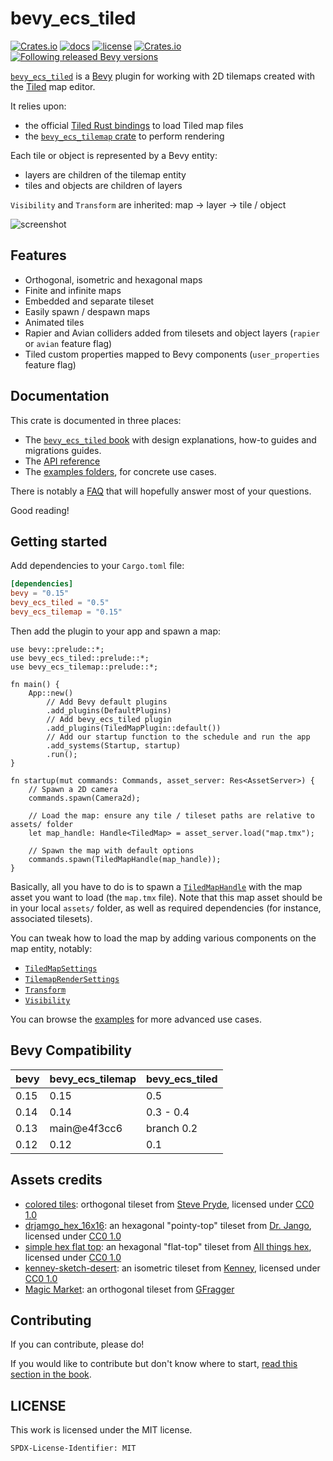 # bevy_ecs_tiled

[![Crates.io](https://img.shields.io/crates/v/bevy_ecs_tiled)](https://crates.io/crates/bevy_ecs_tiled)
[![docs](https://docs.rs/bevy_ecs_tiled/badge.svg)](https://docs.rs/bevy_ecs_tiled/)
[![license](https://img.shields.io/badge/license-MIT-blue.svg)](https://github.com/adrien-bon/bevy_ecs_tiled/blob/main/LICENSE)
[![Crates.io](https://img.shields.io/crates/d/bevy_ecs_tiled)](https://crates.io/crates/bevy_ecs_tiled)
[![Following released Bevy versions](https://img.shields.io/badge/Bevy%20tracking-released%20version-lightblue)](https://bevyengine.org/learn/quick-start/plugin-development/#main-branch-tracking)

[`bevy_ecs_tiled`](https://github.com/adrien-bon/bevy_ecs_tiled) is a [Bevy](https://bevyengine.org/) plugin for working with 2D tilemaps created with the [Tiled](https://www.mapeditor.org/) map editor.

It relies upon:

- the official [Tiled Rust bindings](https://github.com/mapeditor/rs-tiled) to load Tiled map files
- the [`bevy_ecs_tilemap` crate](https://github.com/StarArawn/bevy_ecs_tilemap) to perform rendering

Each tile or object is represented by a Bevy entity:

- layers are children of the tilemap entity
- tiles and objects are children of layers

`Visibility` and `Transform` are inherited: map -> layer -> tile / object

![screenshot](./res/screenshot.gif)

## Features

- Orthogonal, isometric and hexagonal maps
- Finite and infinite maps
- Embedded and separate tileset
- Easily spawn / despawn maps
- Animated tiles
- Rapier and Avian colliders added from tilesets and object layers (`rapier` or `avian` feature flag)
- Tiled custom properties mapped to Bevy components (`user_properties` feature flag)

## Documentation

This crate is documented in three places:

- The [`bevy_ecs_tiled` book](https://adrien-bon.github.io/bevy_ecs_tiled/) with design explanations, how-to guides and migrations guides.
- The [API reference](https://docs.rs/bevy_ecs_tiled/latest/bevy_ecs_tiled/)
- The [examples folders](./examples/README.md), for concrete use cases.

There is notably a [FAQ](https://adrien-bon.github.io/bevy_ecs_tiled/FAQ.html) that will hopefully answer most of your questions.

Good reading!

## Getting started

Add dependencies to your `Cargo.toml` file:

```toml
[dependencies]
bevy = "0.15"
bevy_ecs_tiled = "0.5"
bevy_ecs_tilemap = "0.15"
```

Then add the plugin to your app and spawn a map:

```rust,no_run
use bevy::prelude::*;
use bevy_ecs_tiled::prelude::*;
use bevy_ecs_tilemap::prelude::*;

fn main() {
    App::new()
        // Add Bevy default plugins
        .add_plugins(DefaultPlugins)
        // Add bevy_ecs_tiled plugin
        .add_plugins(TiledMapPlugin::default())
        // Add our startup function to the schedule and run the app
        .add_systems(Startup, startup)
        .run();
}

fn startup(mut commands: Commands, asset_server: Res<AssetServer>) {
    // Spawn a 2D camera
    commands.spawn(Camera2d);

    // Load the map: ensure any tile / tileset paths are relative to assets/ folder
    let map_handle: Handle<TiledMap> = asset_server.load("map.tmx");

    // Spawn the map with default options
    commands.spawn(TiledMapHandle(map_handle));
}
```

Basically, all you have to do is to spawn a [`TiledMapHandle`](https://docs.rs/bevy_ecs_tiled/latest/bevy_ecs_tiled/struct.TiledMapHandle.html) with the map asset you want to load (the `map.tmx` file).
Note that this map asset should be in your local `assets/` folder, as well as required dependencies (for instance, associated tilesets).

You can tweak how to load the map by adding various components on the map entity, notably:

- [`TiledMapSettings`](https://docs.rs/bevy_ecs_tiled/latest/bevy_ecs_tiled/components/struct.TiledMapSettings.html)
- [`TilemapRenderSettings`](https://docs.rs/bevy_ecs_tilemap/latest/bevy_ecs_tilemap/map/struct.TilemapRenderSettings.html)
- [`Transform`](https://docs.rs/bevy/latest/bevy/transform/components/struct.Transform.html)
- [`Visibility`](https://docs.rs/bevy/latest/bevy/render/view/visibility/enum.Visibility.html)

You can browse the [examples](https://github.com/adrien-bon/bevy_ecs_tiled/tree/main/examples/README.md) for more advanced use cases.

## Bevy Compatibility

|bevy|bevy_ecs_tilemap|bevy_ecs_tiled|
|---|---|---|
|0.15|0.15|0.5|
|0.14|0.14|0.3 - 0.4|
|0.13|main@e4f3cc6|branch 0.2|
|0.12|0.12|0.1|

## Assets credits

- [colored tiles](./assets/tiles/): orthogonal tileset from [Steve Pryde](https://github.com/stevepryde), licensed under [CC0 1.0](https://creativecommons.org/publicdomain/zero/1.0/)
- [drjamgo_hex_16x16](https://opengameart.org/content/basic-hex-tile-set-16x16): an hexagonal "pointy-top" tileset from [Dr. Jango](https://opengameart.org/users/dr-jamgo), licensed under [CC0 1.0](https://creativecommons.org/publicdomain/zero/1.0/)
- [simple hex flat top](https://opengameart.org/content/simple-flat-top-hexagonal-tiles): an hexagonal "flat-top" tileset from [All things hex](https://opengameart.org/users/all-things-hex), licensed under [CC0 1.0](https://creativecommons.org/publicdomain/zero/1.0/)
- [kenney-sketch-desert](https://kenney.nl/assets/sketch-desert): an isometric tileset from [Kenney](https://kenney.nl/), licensed under [CC0 1.0](https://creativecommons.org/publicdomain/zero/1.0/)
- [Magic Market](https://gfragger.itch.io/magic-market): an orthogonal tileset from [GFragger](https://gfragger.itch.io/)

## Contributing

If you can contribute, please do!

If you would like to contribute but don't know where to start, [read this section in the book](https://adrien-bon.github.io/bevy_ecs_tiled/misc/contributing.html).

## LICENSE

This work is licensed under the MIT license.

`SPDX-License-Identifier: MIT`
